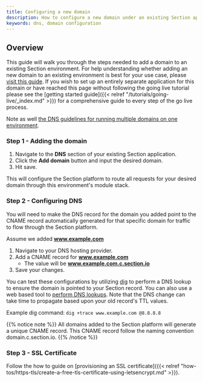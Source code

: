 ```yaml
---
title: Configuring a new domain
description: How to configure a new domain under an existing Section application.
keywords: dns, domain configuration
---
```


## Overview

This guide will walk you through the steps needed to add a domain to an existing Section environment. For help understanding whether adding an new domain to an
existing environment is best for your use case, please [visit this guide](/docs/reference/new-app-or-env/). If you wish to set up an entirely separate application for this domain or have reached this page without following the going live tutorial please see the [getting started guide]({{< relref "/tutorials/going-live/_index.md" >}}) for a comprehensive guide to every step of the go live process.

Note as well [the DNS guidelines for running multiple domains on one environment](/docs/reference/dns-with-multiple-domains/).

### Step 1 - Adding the domain

1. Navigate to the **DNS** section of your existing Section application.
1. Click the **Add domain** button and input the desired domain.
1. Hit save.

This will configure the Section platform to route all requests for your desired domain through this environment's module stack.

### Step 2 - Configuring DNS

You will need to make the DNS record for the domain you added point to the CNAME record automatically generated for that specific domain for traffic to flow through the Section platform.

Assume we added **www.example.com**

1. Navigate to your DNS hosting provider.
1. Add a CNAME record for **www.example.com**
    * The value will be **www.example.com.c.section.io**
1. Save your changes.

You can test these configurations by utilizing [dig](https://linux.die.net/man/1/dig) to perform a DNS lookup to ensure the domain is pointed to your Section record. You can also use a web based tool to [perform DNS lookups](https://www.whatsmydns.net/#CNAME/www.example.com). Note that the DNS change can take time to propagate based upon your old record's TTL values.

Example dig command: `dig +trace www.example.com @8.8.8.8`

{{% notice note %}}
All domains added to the Section platform will generate a unique CNAME record. This CNAME record follow the naming convention domain.c.section.io.
{{% /notice %}}

### Step 3 - SSL Certificate

Follow the how to guide on [provisioning an SSL certificate]({{< relref "how-tos/https-tls/create-a-free-tls-certificate-using-letsencrypt.md" >}}).
